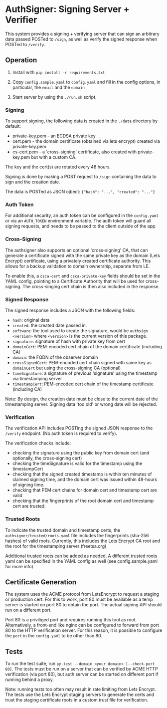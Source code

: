 # AuthSigner: Signing Server + Verifier

This system provides a signing + verifying server that can sign an arbitrary data passed POSTed to `/sign`, as well as verify the signed response when POSTed to `/verify`.

## Operation

1. Install with `pip install -r requirements.txt`

2. Copy `config.sample.yaml` to `config.yaml` and fill in the config options, in particular, the `email` and the `domain`

3. Start server by using the `./run.sh` script.

### Signing

To support signing, the following data is created in the `./data` directory by default:

- private-key.pem - an ECDSA private key
- cert.pem - the domain certificate (obtained via lets encrypt) created via private-key.pem
- cs-cert.pem - a 'cross-signing' certificate, also created with private-key.pem but with a custom CA.

The key and the cert(s) are rotated every 48 hours.

Signing is done by making a POST request to `/sign` containing the data to sign and the creation date.

The data is POSTed as JSON ojbect: `{"hash": "...", "created": "..."}`

### Auth Token

For additional security, an auth token can be configured in the `config.yaml` or via an `AUTH_TOKEN` environment variable. The auth token
will guard all signing requests, and needs to be passed to the client outside of the app.


### Cross-Signing

The authsigner also supports an optional 'cross-signing' CA, that can generate a certificate signed with the same private key as the domain (Lets Encrypt) certificate,
using a privately created certificate authority. This allows for a backup validation to domain ownership, separate from LE.

To enable this, a `csca-cert` and `csca-private-key` fields should be set in the YAML config, pointing to a Certificate Authority that will be used for cross-signing.
The cross-singing cert chain is then also included in the response.

### Signed Response

The signed response includes a JSON with the following fields:
- `hash`: original data
- `created`: the created date passed in.
- `software`: the tool used to create the signature, would be `authsign <version>` where `<version>` is the current version of this package.
- `signature`: signature of hash with private key from cert
- `domainCert`: PEM-encoded cert chain of the domain certificate (including CA)
- `domain`: the FQDN of the observer domain
- `crossSignedCert`: PEM-encoded cert chain signed with same key as `domainCert` but using the cross-signing CA (optional)
- `timeSignature`: a signature of previous 'signature' using the timestamp via timestamping server
- `timestampCert`: PEM-encoded cert chain of the timestamp certificate (including CA)


Note: By design, the creation date must be close to the current date of the timestamping server. Signing data 'too old' or wrong date will be rejected.

### Verification

The verification API includes POSTing the signed JSON response to the `/verify` endpoint. (No auth token is required to verify).

The verification checks include:
- checking the signature using the public key from domain cert (and optionally, the cross-signing cert)
- checking the timeSignature is valid for the timestamp using the timestampCert
- checking that the signed created timestamp is within ten minutes of claimed signing time, and the domain cert was issued within 48-hours of signing time.
- checking that PEM cert chains for domain cert and timestamp cert are valid
- checking that the fingerprints of the root domain cert and timestamp cert are trusted.

### Trusted Roots

To indicate the trusted domain and timestamp certs, the `authsigner/trusted/roots.yaml` file includes the fingerprints (sha-256 hashes) of valid roots.
Currently, this includes the Lets Encrypt CA root and the root for the timestamping server (freetsa.org)

Additional trusted roots can be added as needed. A different trusted roots yaml can be specified in the YAML config as well (see config.sample.yaml for more info)


## Certificate Generation

The system uses the ACME protocol from LetsEncrypt to request a staging or production cert. For this to work, port 80 must be available as a temp server is started on port 80 to obtain the port. The actual signing API should run on a different port.

Port 80 is a priviliged port and requires running this tool as root. Alternatively, a front-end like nginx can be configured to forward from port 80 to the HTTP verification server. For this reason, it is possible to configure the `port` in the `config.yaml` to be other than 80.


## Tests

To run the test suite, run `py.test --domain <your domain> [--check-port 80]`. The tests must be run on a server that can be verified by ACME HTTP verification (via port 80), but auth server can be started on different port if running behind a proxy.

Note: running tests too often may result in rate limiting from Lets Encrypt. The tests use the Lets Encrypt staging servers to generate the certs and trust the staging certificate roots in a custom trust file for verification.

